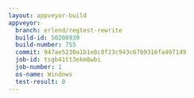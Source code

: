 ```yaml
---
layout: appveyor-build
appveyor:
  branch: erlend/regtest-rewrite
  build-id: 50208939
  build-number: 755
  commit: 947ae5230a1b1e8c8f23c943c67b9316fa407149
  job-id: tsgb41tt3ekm8wbi
  job-number: 1
  os-name: Windows
  test-result: 0
---
```

